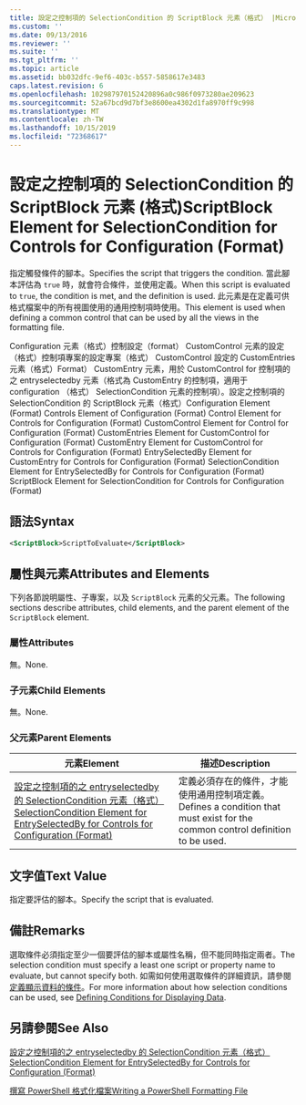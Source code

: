 ```yaml
---
title: 設定之控制項的 SelectionCondition 的 ScriptBlock 元素（格式） |Microsoft Docs
ms.custom: ''
ms.date: 09/13/2016
ms.reviewer: ''
ms.suite: ''
ms.tgt_pltfrm: ''
ms.topic: article
ms.assetid: bb032dfc-9ef6-403c-b557-5858617e3483
caps.latest.revision: 6
ms.openlocfilehash: 102987970152420896a0c986f0973280ae209623
ms.sourcegitcommit: 52a67bcd9d7bf3e8600ea4302d1fa8970ff9c998
ms.translationtype: MT
ms.contentlocale: zh-TW
ms.lasthandoff: 10/15/2019
ms.locfileid: "72368617"
---
```

# <a name="scriptblock-element-for-selectioncondition-for-controls-for-configuration-format"></a><span data-ttu-id="d55d6-102">設定之控制項的 SelectionCondition 的 ScriptBlock 元素 (格式)</span><span class="sxs-lookup"><span data-stu-id="d55d6-102">ScriptBlock Element for SelectionCondition for Controls for Configuration (Format)</span></span>

<span data-ttu-id="d55d6-103">指定觸發條件的腳本。</span><span class="sxs-lookup"><span data-stu-id="d55d6-103">Specifies the script that triggers the condition.</span></span> <span data-ttu-id="d55d6-104">當此腳本評估為 `true` 時，就會符合條件，並使用定義。</span><span class="sxs-lookup"><span data-stu-id="d55d6-104">When this script is evaluated to `true`, the condition is met, and the definition is used.</span></span> <span data-ttu-id="d55d6-105">此元素是在定義可供格式檔案中的所有視圖使用的通用控制項時使用。</span><span class="sxs-lookup"><span data-stu-id="d55d6-105">This element is used when defining a common control that can be used by all the views in the formatting file.</span></span>

<span data-ttu-id="d55d6-106">Configuration 元素（格式）控制設定（format） CustomControl 元素的設定（格式）控制項專案的設定專案（格式） CustomControl 設定的 CustomEntries 元素（格式）Format） CustomEntry 元素，用於 CustomControl for 控制項的之 entryselectedby 元素（格式為 CustomEntry 的控制項，適用于 configuration （格式） SelectionCondition 元素的控制項）。設定之控制項的 SelectionCondition 的 ScriptBlock 元素（格式）</span><span class="sxs-lookup"><span data-stu-id="d55d6-106">Configuration Element (Format) Controls Element of Configuration (Format) Control Element for Controls for Configuration (Format) CustomControl Element for Control for Configuration (Format) CustomEntries Element for CustomControl for Configuration (Format) CustomEntry Element for CustomControl for Controls for Configuration (Format) EntrySelectedBy Element for CustomEntry for Controls for Configuration (Format) SelectionCondition Element for EntrySelectedBy for Controls for Configuration (Format) ScriptBlock Element for SelectionCondition for Controls for Configuration (Format)</span></span>

## <a name="syntax"></a><span data-ttu-id="d55d6-107">語法</span><span class="sxs-lookup"><span data-stu-id="d55d6-107">Syntax</span></span>

```xml
<ScriptBlock>ScriptToEvaluate</ScriptBlock>
```

## <a name="attributes-and-elements"></a><span data-ttu-id="d55d6-108">屬性與元素</span><span class="sxs-lookup"><span data-stu-id="d55d6-108">Attributes and Elements</span></span>

<span data-ttu-id="d55d6-109">下列各節說明屬性、子專案，以及 `ScriptBlock` 元素的父元素。</span><span class="sxs-lookup"><span data-stu-id="d55d6-109">The following sections describe attributes, child elements, and the parent element of the `ScriptBlock` element.</span></span>

### <a name="attributes"></a><span data-ttu-id="d55d6-110">屬性</span><span class="sxs-lookup"><span data-stu-id="d55d6-110">Attributes</span></span>

<span data-ttu-id="d55d6-111">無。</span><span class="sxs-lookup"><span data-stu-id="d55d6-111">None.</span></span>

### <a name="child-elements"></a><span data-ttu-id="d55d6-112">子元素</span><span class="sxs-lookup"><span data-stu-id="d55d6-112">Child Elements</span></span>

<span data-ttu-id="d55d6-113">無。</span><span class="sxs-lookup"><span data-stu-id="d55d6-113">None.</span></span>

### <a name="parent-elements"></a><span data-ttu-id="d55d6-114">父元素</span><span class="sxs-lookup"><span data-stu-id="d55d6-114">Parent Elements</span></span>

|<span data-ttu-id="d55d6-115">元素</span><span class="sxs-lookup"><span data-stu-id="d55d6-115">Element</span></span>|<span data-ttu-id="d55d6-116">描述</span><span class="sxs-lookup"><span data-stu-id="d55d6-116">Description</span></span>|
|-------------|-----------------|
|[<span data-ttu-id="d55d6-117">設定之控制項的之 entryselectedby 的 SelectionCondition 元素（格式）</span><span class="sxs-lookup"><span data-stu-id="d55d6-117">SelectionCondition Element for EntrySelectedBy for Controls for Configuration (Format)</span></span>](./selectioncondition-element-for-entryselectedby-for-controls-for-configuration-format.md)|<span data-ttu-id="d55d6-118">定義必須存在的條件，才能使用通用控制項定義。</span><span class="sxs-lookup"><span data-stu-id="d55d6-118">Defines a condition that must exist for the common control definition to be used.</span></span>|

## <a name="text-value"></a><span data-ttu-id="d55d6-119">文字值</span><span class="sxs-lookup"><span data-stu-id="d55d6-119">Text Value</span></span>

<span data-ttu-id="d55d6-120">指定要評估的腳本。</span><span class="sxs-lookup"><span data-stu-id="d55d6-120">Specify the script that is evaluated.</span></span>

## <a name="remarks"></a><span data-ttu-id="d55d6-121">備註</span><span class="sxs-lookup"><span data-stu-id="d55d6-121">Remarks</span></span>

<span data-ttu-id="d55d6-122">選取條件必須指定至少一個要評估的腳本或屬性名稱，但不能同時指定兩者。</span><span class="sxs-lookup"><span data-stu-id="d55d6-122">The selection condition must specify a least one script or property name to evaluate, but cannot specify both.</span></span> <span data-ttu-id="d55d6-123">如需如何使用選取條件的詳細資訊，請參閱[定義顯示資料的條件](./defining-conditions-for-displaying-data.md)。</span><span class="sxs-lookup"><span data-stu-id="d55d6-123">For more information about how selection conditions can be used, see [Defining Conditions for Displaying Data](./defining-conditions-for-displaying-data.md).</span></span>

## <a name="see-also"></a><span data-ttu-id="d55d6-124">另請參閱</span><span class="sxs-lookup"><span data-stu-id="d55d6-124">See Also</span></span>

[<span data-ttu-id="d55d6-125">設定之控制項的之 entryselectedby 的 SelectionCondition 元素（格式）</span><span class="sxs-lookup"><span data-stu-id="d55d6-125">SelectionCondition Element for EntrySelectedBy for Controls for Configuration (Format)</span></span>](./selectioncondition-element-for-entryselectedby-for-controls-for-configuration-format.md)

[<span data-ttu-id="d55d6-126">撰寫 PowerShell 格式化檔案</span><span class="sxs-lookup"><span data-stu-id="d55d6-126">Writing a PowerShell Formatting File</span></span>](./writing-a-powershell-formatting-file.md)
